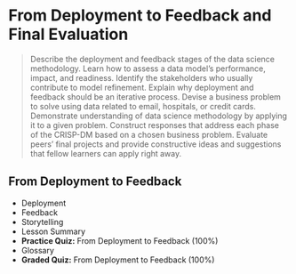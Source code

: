 # From Deployment to Feedback and Final Evaluation
> Describe the deployment and feedback stages of the data science methodology. Learn how to assess a data model’s performance, impact, and readiness. Identify the stakeholders who usually contribute to model refinement. Explain why deployment and feedback should be an iterative process. Devise a business problem to solve using data related to email, hospitals, or credit cards. Demonstrate understanding of data science methodology by applying it to a given problem. Construct responses that address each phase of the CRISP-DM based on a chosen business problem. Evaluate peers’ final projects and provide constructive ideas and suggestions that fellow learners can apply right away.
## From Deployment to Feedback
- Deployment
- Feedback
- Storytelling
- Lesson Summary
- **Practice Quiz:** From Deployment to Feedback (100%)
- Glossary
- **Graded Quiz:** From Deployment to Feedback (100%)
